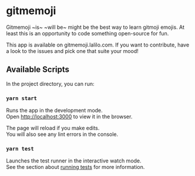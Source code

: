 # gitmemoji

Gitmemoji ~is~ ~will be~ might be the best way to learn gitmoji emojis. At least this is an opportunity to code something open-source for fun.

This app is available on gitmemoji.lalilo.com. If you want to contribute, have a look to the issues and pick one that suite your mood!

## Available Scripts

In the project directory, you can run:

### `yarn start`

Runs the app in the development mode.<br />
Open [http://localhost:3000](http://localhost:3000) to view it in the browser.

The page will reload if you make edits.<br />
You will also see any lint errors in the console.

### `yarn test`

Launches the test runner in the interactive watch mode.<br />
See the section about [running tests](https://facebook.github.io/create-react-app/docs/running-tests) for more information.
